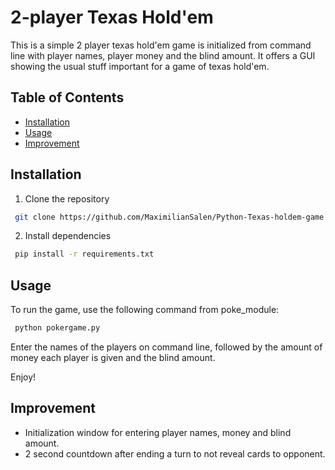 # 2-player Texas Hold'em
This is a simple 2 player texas hold'em game is initialized from command line with player names, player money and the blind amount. It offers a GUI showing the usual stuff important for a game of texas hold'em.

## Table of Contents
- [Installation](#installation)
- [Usage](#usage)
- [Improvement](#improvement)


## Installation
1. Clone the repository
```bash
 git clone https://github.com/MaximilianSalen/Python-Texas-holdem-game.git
```

2. Install dependencies
```bash
 pip install -r requirements.txt
```

## Usage
To run the game, use the following command from poke_module:
```bash
 python pokergame.py
```

Enter the names of the players on command line, followed by the amount of money each player is given and the blind amount.

Enjoy!

## Improvement
- Initialization window for entering player names, money and blind amount.
- 2 second countdown after ending a turn to not reveal cards to opponent.